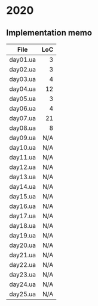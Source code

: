 # 2020

## Implementation memo

| File             | LoC    |
|------------------|-------:|
|      day01.ua    | 3      |
|      day02.ua    | 3      |
|      day03.ua    | 4      |
|      day04.ua    | 12     |
|      day05.ua    | 3      |
|      day06.ua    | 4      |
|      day07.ua    | 21     |
|      day08.ua    | 8      |
|      day09.ua    | N/A    |
|      day10.ua    | N/A    |
|      day11.ua    | N/A    |
|      day12.ua    | N/A    |
|      day13.ua    | N/A    |
|      day14.ua    | N/A    |
|      day15.ua    | N/A    |
|      day16.ua    | N/A    |
|      day17.ua    | N/A    |
|      day18.ua    | N/A    |
|      day19.ua    | N/A    |
|      day20.ua    | N/A    |
|      day21.ua    | N/A    |
|      day22.ua    | N/A    |
|      day23.ua    | N/A    |
|      day24.ua    | N/A    |
|      day25.ua    | N/A    |
